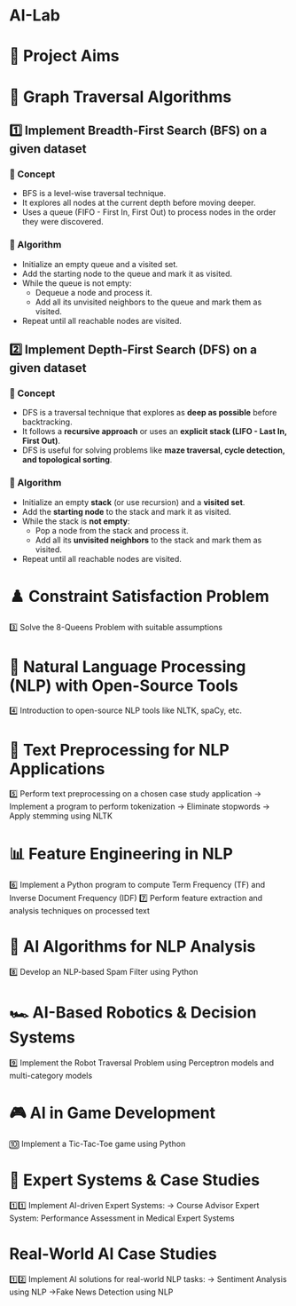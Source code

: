 # AI-Lab

# 📌 Project Aims
# 🔹 Graph Traversal Algorithms
## 1️⃣ Implement Breadth-First Search (BFS) on a given dataset

### 🔹 Concept  
- BFS is a level-wise traversal technique.  
- It explores all nodes at the current depth before moving deeper.  
- Uses a queue (FIFO - First In, First Out) to process nodes in the order they were discovered.  

### 🔹 Algorithm  
- Initialize an empty queue and a visited set.  
- Add the starting node to the queue and mark it as visited.  
- While the queue is not empty:  
  - Dequeue a node and process it.  
  - Add all its unvisited neighbors to the queue and mark them as visited.  
- Repeat until all reachable nodes are visited.  



## 2️⃣ Implement Depth-First Search (DFS) on a given dataset

### 🔹 Concept  
- DFS is a traversal technique that explores as **deep as possible** before backtracking.  
- It follows a **recursive approach** or uses an **explicit stack (LIFO - Last In, First Out)**.  
- DFS is useful for solving problems like **maze traversal, cycle detection, and topological sorting**.  

### 🔹 Algorithm  
- Initialize an empty **stack** (or use recursion) and a **visited set**.  
- Add the **starting node** to the stack and mark it as visited.  
- While the stack is **not empty**:  
  - Pop a node from the stack and process it.  
  - Add all its **unvisited neighbors** to the stack and mark them as visited.  
- Repeat until all reachable nodes are visited.  

# ♟️ Constraint Satisfaction Problem
3️⃣ Solve the 8-Queens Problem with suitable assumptions

# 📖 Natural Language Processing (NLP) with Open-Source Tools
4️⃣ Introduction to open-source NLP tools like NLTK, spaCy, etc.

# 📝 Text Preprocessing for NLP Applications
5️⃣ Perform text preprocessing on a chosen case study application
-> Implement a program to perform tokenization
-> Eliminate stopwords
-> Apply stemming using NLTK

# 📊 Feature Engineering in NLP
6️⃣ Implement a Python program to compute Term Frequency (TF) and Inverse Document Frequency (IDF)
7️⃣ Perform feature extraction and analysis techniques on processed text

# 🤖 AI Algorithms for NLP Analysis
8️⃣ Develop an NLP-based Spam Filter using Python

# 🏎️ AI-Based Robotics & Decision Systems
9️⃣ Implement the Robot Traversal Problem using Perceptron models and multi-category models

# 🎮 AI in Game Development
🔟 Implement a Tic-Tac-Toe game using Python

# 🏥 Expert Systems & Case Studies
1️⃣1️⃣ Implement AI-driven Expert Systems:
-> Course Advisor Expert System: Performance Assessment in Medical Expert Systems

# Real-World AI Case Studies
1️⃣2️⃣ Implement AI solutions for real-world NLP tasks:
-> Sentiment Analysis using NLP
->Fake News Detection using NLP
